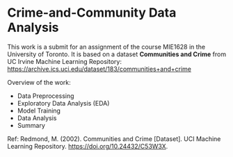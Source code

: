 # Crime-and-Community Data Analysis
This work is a submit for an assignment of the course MIE1628 in the University of Toronto. It is based on a dataset **Communities and Crime** from UC Irvine Machine Learning Repository: https://archive.ics.uci.edu/dataset/183/communities+and+crime

Overview of the work:
- Data Preprocessing
- Exploratory Data Analysis (EDA)
- Model Training
- Data Analysis
- Summary

Ref: Redmond, M. (2002). Communities and Crime [Dataset]. UCI Machine Learning Repository. https://doi.org/10.24432/C53W3X.
